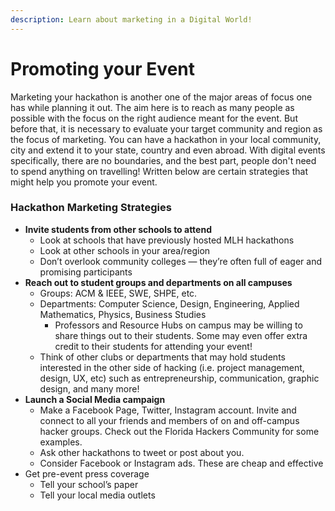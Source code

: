 ```yaml
---
description: Learn about marketing in a Digital World!
---
```


# Promoting your Event

Marketing your hackathon is another one of the major areas of focus one has while planning it out. The aim here is to reach as many people as possible with the focus on the right audience meant for the event. But before that, it is necessary to evaluate your target community and region as the focus of marketing. You can have a hackathon in your local community, city and extend it to your state, country and even abroad. With digital events specifically, there are no boundaries, and the best part, people don't need to spend anything on travelling! Written below are certain strategies that might help you promote your event.

### Hackathon Marketing Strategies

* **Invite students from other schools to attend**
  * Look at schools that have previously hosted MLH hackathons
  * Look at other schools in your area/region
  * Don’t overlook community colleges — they’re often full of eager and  promising participants
* **Reach out to student groups and departments on all campuses**
  * Groups: ACM & IEEE, SWE, SHPE, etc.
  * Departments: Computer Science, Design, Engineering, Applied Mathematics, Physics, Business Studies 
    * Professors and Resource Hubs on campus may be willing to share things out to their students. Some may even offer extra credit to their students for attending your event!
  * Think of other clubs or departments that may hold students interested in the other side of hacking \(i.e. project management, design, UX, etc\) such as entrepreneurship, communication, graphic design, and many more!
* **Launch a Social Media campaign**
  * Make a Facebook Page, Twitter, Instagram account. Invite and connect to all your friends and members of on and off-campus hacker groups. Check out the Florida Hackers Community for some examples.
  * Ask other hackathons to tweet or post about you. 
  * Consider Facebook or Instagram ads. These are cheap and effective
* Get pre-event press coverage
  * Tell your school’s paper
  * Tell your local media outlets 


